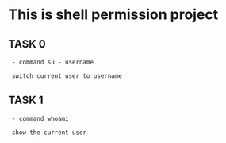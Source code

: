 # This is shell permission project

  ## TASK 0
  
     - command su - username

     switch current user to username

  ## TASK 1

     - command whoami

     show the current user
